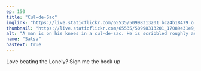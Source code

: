 ```yaml
---
ep: 150
title: "Cul-de-Sac"
imglink: "https://live.staticflickr.com/65535/50998313201_bc24b18479_o.jpg"
thumbnail: "https://live.staticflickr.com/65535/50998313201_17089e31e9_q.jpg"
alt: "A man is on his knees in a cul-de-sac. He is scribbled roughly as though he's not himself, with a speech bubble containing the words "I LOVE YOU" above him"
name: "Salsa"
hastext: true
---
```

Love beating the Lonely? Sign me the heck up